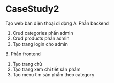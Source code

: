 # CaseStudy2
Tạo web bán điện thoại di động
A. Phần backend
1. Crud categories phần admin
2. Crud products phần admin
3. Tạo trang login cho admin

B. Phần frontend
1. Tạo trang chủ
2. Tạo trang xem chi tiết sản phẩm
3. Tạo menu tìm sản phẩm theo category